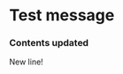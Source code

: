 <!-- Space: RD -->
<!-- Title: New tested Article -->
# Test message
### Contents updated
New line!

